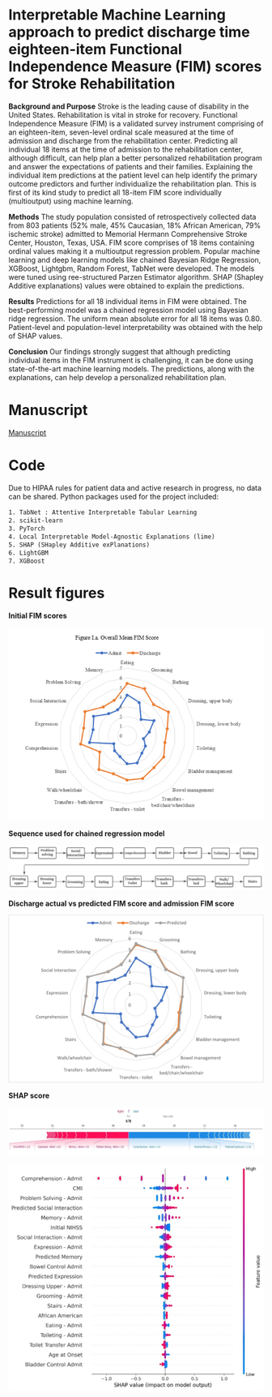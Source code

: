 # Interpretable Machine Learning approach to predict discharge time eighteen-item Functional Independence Measure (FIM) scores for Stroke Rehabilitation

**Background and Purpose**
Stroke is the leading cause of disability in the United States. Rehabilitation is vital in stroke for recovery. Functional Independence Measure (FIM) is a validated survey instrument comprising of an eighteen-item, seven-level ordinal scale measured at the time of admission and discharge from the rehabilitation center. Predicting all individual 18 items at the time of admission to the rehabilitation center, although difficult, can help plan a better personalized rehabilitation program and answer the expectations of patients and their families. Explaining the individual item predictions at the patient level can help identify the primary outcome predictors and further individualize the rehabilitation plan. This is first of its kind study to predict all 18-item FIM score individually (multioutput) using machine learning.

**Methods**
The study population consisted of retrospectively collected data from 803 patients (52% male, 45% Caucasian, 18% African American, 79% ischemic stroke) admitted to Memorial Hermann Comprehensive Stroke Center, Houston, Texas, USA. FIM score comprises of 18 items containing ordinal values making it a multioutput regression problem. Popular machine learning and deep learning models like chained Bayesian Ridge Regression, XGBoost, Lightgbm, Random Forest, TabNet were developed. The models were tuned using ree-structured Parzen Estimator algorithm.  SHAP (Shapley Additive explanations) values were obtained to explain the predictions.

**Results**
Predictions for all 18 individual items in FIM were obtained. The best-performing model was a chained regression model using Bayesian ridge regression. The uniform mean absolute error for all 18 items was 0.80. Patient-level and population-level interpretability was obtained with the help of SHAP values.

**Conclusion**
Our findings strongly suggest that although predicting individual items in the FIM instrument is challenging, it can be done  using state-of-the-art machine learning models. The predictions, along with the explanations, can help develop a personalized rehabilitation plan.  

# Manuscript
[Manuscript](data/FIM_score_prediction_Khush_Patel.pdf)


# Code
Due to HIPAA rules for patient data and active research in progress, no data can be shared. Python packages used for the project included:
```
1. TabNet : Attentive Interpretable Tabular Learning
2. scikit-learn
3. PyTorch
4. Local Interpretable Model-Agnostic Explanations (lime)
5. SHAP (SHapley Additive exPlanations)
6. LightGBM
7. XGBoost
```

# Result figures

**Initial FIM scores**

![Initial FIM score](data/overall_FIM_score.png)

**Sequence used for chained regression model**

![chained_regression](data/chained_regression.jpg)

**Discharge actual vs predicted FIM score and admission FIM score**

![Predicted_Vs_Actual](data/predicted_vs_actual.png)

**SHAP score**

![Predicted_Vs_Actual](data/SHAP1.jpg)

![Predicted_Vs_Actual](data/SHAP2.jpg)





